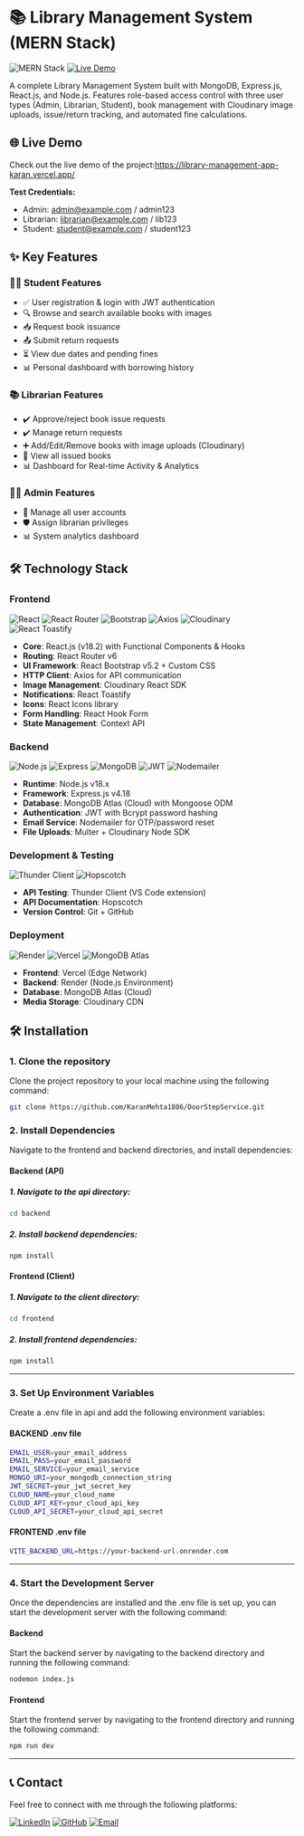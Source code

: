 # 📚 Library Management System (MERN Stack)

![MERN Stack](https://img.shields.io/badge/MERN-Full%20Stack-blue)
[![Live Demo](https://img.shields.io/badge/Live-Demo-brightgreen)](https://library-management-app-karan.vercel.app/)

A complete Library Management System built with MongoDB, Express.js, React.js, and Node.js. Features role-based access control with three user types (Admin, Librarian, Student), book management with Cloudinary image uploads, issue/return tracking, and automated fine calculations.

## 🌐 Live Demo
Check out the live demo of the project:https://library-management-app-karan.vercel.app/

**Test Credentials:**
- Admin: admin@example.com / admin123
- Librarian: librarian@example.com / lib123
- Student: student@example.com / student123

## ✨ Key Features

### 👨‍🎓 Student Features
- ✅ User registration & login with JWT authentication
- 🔍 Browse and search available books with images
- 📥 Request book issuance
- 📤 Submit return requests
- ⏳ View due dates and pending fines
- 📊 Personal dashboard with borrowing history

### 📚 Librarian Features
- ✔️ Approve/reject book issue requests
- ✔️ Manage return requests
- ➕ Add/Edit/Remove books with image uploads (Cloudinary)
- 👀 View all issued books
- 📊 Dashboard for Real-time Activity & Analytics

### 👨‍💼 Admin Features
- 👥 Manage all user accounts
- 🛡️ Assign librarian privileges
- 📊 System analytics dashboard



## 🛠️ Technology Stack

### **Frontend**
![React](https://img.shields.io/badge/React-18.2-%2361DAFB?logo=react)
![React Router](https://img.shields.io/badge/React_Router-v6.4-CA4245?logo=reactrouter)
![Bootstrap](https://img.shields.io/badge/Bootstrap-5.2-%237952B3?logo=bootstrap)
![Axios](https://img.shields.io/badge/Axios-1.3-%23631d76?logo=axios)
![Cloudinary](https://img.shields.io/badge/Cloudinary-1.32-%80B5FF?logo=cloudinary)
![React Toastify](https://img.shields.io/badge/Toastify-9.1-%23E57470?logo=react)

- **Core**: React.js (v18.2) with Functional Components & Hooks
- **Routing**: React Router v6
- **UI Framework**: React Bootstrap v5.2 + Custom CSS
- **HTTP Client**: Axios for API communication
- **Image Management**: Cloudinary React SDK
- **Notifications**: React Toastify
- **Icons**: React Icons library
- **Form Handling**: React Hook Form
- **State Management**: Context API

### **Backend**
![Node.js](https://img.shields.io/badge/Node.js-18.x-%23339933?logo=nodedotjs)
![Express](https://img.shields.io/badge/Express-4.18-%23000000?logo=express)
![MongoDB](https://img.shields.io/badge/MongoDB-6.0-%2347A248?logo=mongodb)
![JWT](https://img.shields.io/badge/JWT-Auth-%23000000?logo=jsonwebtokens)
![Nodemailer](https://img.shields.io/badge/Nodemailer-6.9-%23F7DF1E?logo=nodemailer)

- **Runtime**: Node.js v18.x
- **Framework**: Express.js v4.18
- **Database**: MongoDB Atlas (Cloud) with Mongoose ODM
- **Authentication**: JWT with Bcrypt password hashing
- **Email Service**: Nodemailer for OTP/password reset
- **File Uploads**: Multer + Cloudinary Node SDK

### **Development & Testing**
![Thunder Client](https://img.shields.io/badge/Thunder_Client-1.12-%237A1FA2?logo=thunderclient)
![Hopscotch](https://img.shields.io/badge/Hopscotch-Docs-%2334A853?logo=hopscotch)

- **API Testing**: Thunder Client (VS Code extension)
- **API Documentation**: Hopscotch
- **Version Control**: Git + GitHub

### **Deployment**
![Render](https://img.shields.io/badge/Backend-Hosted_on_Render-%2300BFFF?logo=render)
![Vercel](https://img.shields.io/badge/Frontend-Hosted_on_Vercel-%23000000?logo=vercel)
![MongoDB Atlas](https://img.shields.io/badge/Database-MongoDB_Atlas-%2347A248?logo=mongodb)

- **Frontend**: Vercel (Edge Network)
- **Backend**: Render (Node.js Environment)
- **Database**: MongoDB Atlas (Cloud)
- **Media Storage**: Cloudinary CDN

## 🛠️ Installation

### 1. Clone the repository

Clone the project repository to your local machine using the following command:

```bash
git clone https://github.com/KaranMehta1806/DoorStepService.git
```

### 2. Install Dependencies
Navigate to the frontend and backend directories, and install dependencies:

#### Backend (API)

##### 1. Navigate to the api directory:
```bash
cd backend
```

##### 2. Install backend dependencies:
```bash
npm install
```
#### Frontend (Client)

##### 1. Navigate to the client directory:
```bash
cd frontend
```
##### 2. Install frontend dependencies:
```bash
npm install
```
---

### 3. Set Up Environment Variables
Create a .env file in api and add the following environment variables:

####  BACKEND .env file
```bash
EMAIL_USER=your_email_address
EMAIL_PASS=your_email_password
EMAIL_SERVICE=your_email_service
MONGO_URI=your_mongodb_connection_string
JWT_SECRET=your_jwt_secret_key
CLOUD_NAME=your_cloud_name
CLOUD_API_KEY=your_cloud_api_key
CLOUD_API_SECRET=your_cloud_api_secret

```

#### FRONTEND .env file
```bash
VITE_BACKEND_URL=https://your-backend-url.onrender.com

```
---

### 4. Start the Development Server
Once the dependencies are installed and the .env file is set up, you can start the development server with the following command:

#### Backend
Start the backend server by navigating to the backend directory and running the following command:

```bash
nodemon index.js
```
#### Frontend
Start the frontend server by navigating to the frontend directory and running the following command:

```bash
npm run dev
```
---


## 📞 Contact
Feel free to connect with me through the following platforms:

[![LinkedIn](https://img.shields.io/badge/Karan_Mehta_-0A66C2?style=for-the-badge&logo=linkedin&logoColor=white)](https://www.linkedin.com/in/mehtakaran18)
[![GitHub](https://img.shields.io/badge/Karan_Mehta_-181717?style=for-the-badge&logo=github&logoColor=white)](https://github.com/KaranMehta1806)
[![Email](https://img.shields.io/badge/mehtakaran8872@gmail.com-D14836?style=for-the-badge&logo=gmail&logoColor=white)](mailto:mehtakaran8872@gmail.com)









